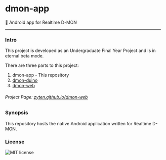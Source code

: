 # dmon-app
:iphone: Android app for Realtime D-MON

***
### Intro

This project is developed as an Undergraduate Final Year Project and is in eternal beta mode.

There are three parts to this project:

1. dmon-app - This repository
2. [dmon-duino](https://github.com/Zyten/dmon-duino)
3. [dmon-web](https://github.com/Zyten/dmon-web)

###### Project Page: [zyten.github.io/dmon-web](http://zyten.github.io/dmon-web)

### Synopsis

This repository hosts the native Android application written for Realtime D-MON.

### License

![MIT license](https://img.shields.io/npm/l/express.svg)
